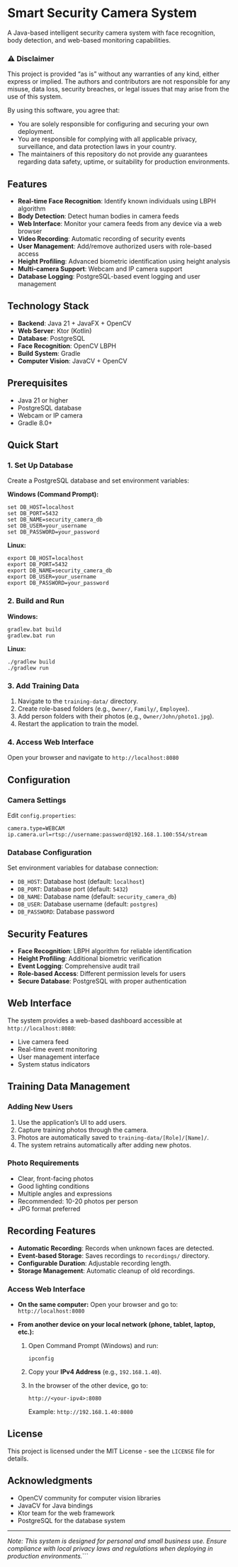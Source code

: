 # Smart Security Camera System

A Java-based intelligent security camera system with face recognition, body detection, and web-based monitoring capabilities.

### ⚠️ Disclaimer

This project is provided “as is” without any warranties of any kind, either express or implied. The authors and contributors are not responsible for any misuse, data loss, security breaches, or legal issues that may arise from the use of this system.

By using this software, you agree that:
- You are solely responsible for configuring and securing your own deployment.
- You are responsible for complying with all applicable privacy, surveillance, and data protection laws in your country.
- The maintainers of this repository do not provide any guarantees regarding data safety, uptime, or suitability for production environments.

## Features

-   **Real-time Face Recognition**: Identify known individuals using LBPH algorithm
-   **Body Detection**: Detect human bodies in camera feeds
-   **Web Interface**: Monitor your camera feeds from any device via a web browser
-   **Video Recording**: Automatic recording of security events
-   **User Management**: Add/remove authorized users with role-based access
-   **Height Profiling**: Advanced biometric identification using height analysis
-   **Multi-camera Support**: Webcam and IP camera support
-   **Database Logging**: PostgreSQL-based event logging and user management

## Technology Stack

-   **Backend**: Java 21 + JavaFX + OpenCV
-   **Web Server**: Ktor (Kotlin)
-   **Database**: PostgreSQL
-   **Face Recognition**: OpenCV LBPH
-   **Build System**: Gradle
-   **Computer Vision**: JavaCV + OpenCV

## Prerequisites

-   Java 21 or higher
-   PostgreSQL database
-   Webcam or IP camera
-   Gradle 8.0+

## Quick Start

### 1. Set Up Database

Create a PostgreSQL database and set environment variables:

**Windows (Command Prompt):**

    set DB_HOST=localhost
    set DB_PORT=5432
    set DB_NAME=security_camera_db
    set DB_USER=your_username
    set DB_PASSWORD=your_password

**Linux:**

    export DB_HOST=localhost
    export DB_PORT=5432
    export DB_NAME=security_camera_db
    export DB_USER=your_username
    export DB_PASSWORD=your_password

### 2. Build and Run

**Windows:**

    gradlew.bat build
    gradlew.bat run

**Linux:**

    ./gradlew build
    ./gradlew run

### 3. Add Training Data

1.  Navigate to the `training-data/` directory.
2.  Create role-based folders (e.g., `Owner/`, `Family/`, `Employee`).
3.  Add person folders with their photos (e.g., `Owner/John/photo1.jpg`).
4.  Restart the application to train the model.

### 4. Access Web Interface

Open your browser and navigate to `http://localhost:8080`

## Configuration

### Camera Settings

Edit `config.properties`:

    camera.type=WEBCAM
    ip.camera.url=rtsp://username:password@192.168.1.100:554/stream

### Database Configuration

Set environment variables for database connection:
- `DB_HOST`: Database host (default: `localhost`)
- `DB_PORT`: Database port (default: `5432`)
- `DB_NAME`: Database name (default: `security_camera_db`)
- `DB_USER`: Database username (default: `postgres`)
- `DB_PASSWORD`: Database password

## Security Features

-   **Face Recognition**: LBPH algorithm for reliable identification
-   **Height Profiling**: Additional biometric verification
-   **Event Logging**: Comprehensive audit trail
-   **Role-based Access**: Different permission levels for users
-   **Secure Database**: PostgreSQL with proper authentication

## Web Interface

The system provides a web-based dashboard accessible at `http://localhost:8080`:
- Live camera feed
- Real-time event monitoring
- User management interface
- System status indicators

## Training Data Management

### Adding New Users

1.  Use the application’s UI to add users.
2.  Capture training photos through the camera.
3.  Photos are automatically saved to `training-data/[Role]/[Name]/`.
4.  The system retrains automatically after adding new photos.

### Photo Requirements

-   Clear, front-facing photos
-   Good lighting conditions
-   Multiple angles and expressions
-   Recommended: 10-20 photos per person
-   JPG format preferred

## Recording Features

-   **Automatic Recording**: Records when unknown faces are detected.
-   **Event-based Storage**: Saves recordings to `recordings/` directory.
-   **Configurable Duration**: Adjustable recording length.
-   **Storage Management**: Automatic cleanup of old recordings.

### Access Web Interface

-   **On the same computer:**
    Open your browser and go to: `http://localhost:8080`

-   **From another device on your local network (phone, tablet, laptop, etc.):**
    1.  Open Command Prompt (Windows) and run:

            ipconfig

    2.  Copy your **IPv4 Address** (e.g., `192.168.1.40`).
    3.  In the browser of the other device, go to:

            http://<your-ipv4>:8080

        Example: `http://192.168.1.40:8080`

## License

This project is licensed under the MIT License - see the `LICENSE` file for details.

## Acknowledgments

-   OpenCV community for computer vision libraries
-   JavaCV for Java bindings
-   Ktor team for the web framework
-   PostgreSQL for the database system

---
*Note: This system is designed for personal and small business use. Ensure compliance with local privacy laws and regulations when deploying in production environments.*```
